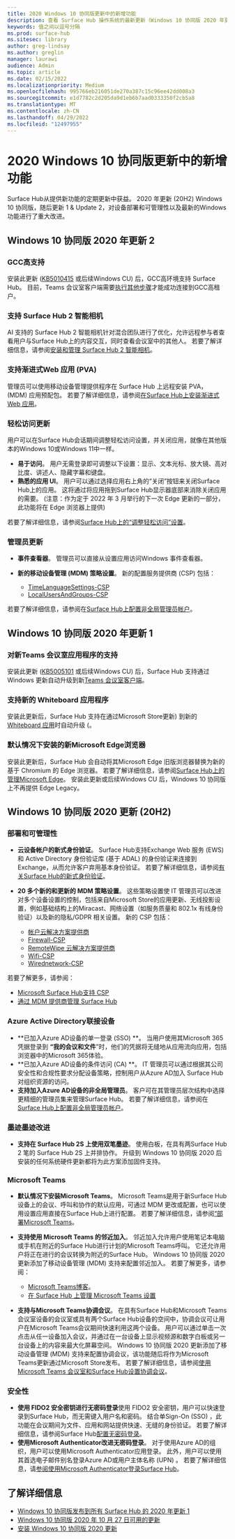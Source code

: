 ```yaml
---
title: 2020 Windows 10 协同版更新中的新增功能
description: 查看 Surface Hub 操作系统的最新更新（Windows 10 协同版 2020 年更新）中的新增功能。
keywords: 值之间以逗号分隔
ms.prod: surface-hub
ms.sitesec: library
author: greg-lindsay
ms.author: greglin
manager: laurawi
audience: Admin
ms.topic: article
ms.date: 02/15/2022
ms.localizationpriority: Medium
ms.openlocfilehash: 995766eb216051de270a387c15c96ee42dd008a3
ms.sourcegitcommit: e1d7782c2d205da9d1eb6b7aad0333350f2cb5a8
ms.translationtype: MT
ms.contentlocale: zh-CN
ms.lasthandoff: 04/29/2022
ms.locfileid: "12497955"
---
```

# <a name="whats-new-in-windows-10-team-2020-updates"></a>2020 Windows 10 协同版更新中的新增功能

Surface Hub从提供新功能的定期更新中获益。 2020 年更新 (20H2) Windows 10 协同版，随后更新 1 & Update 2，对设备部署和可管理性以及最新的Windows功能进行了重大改进。

## <a name="windows-10-team-2020-update-2"></a>Windows 10 协同版 2020 年更新 2 

### <a name="gcc-high-support"></a>GCC高支持

安装此更新 ([KB5010415](https://support.microsoft.com/help/5010415) 或后续Windows CU) 后，GCC高环境支持 Surface Hub。 目前，Teams 会议室客户端需要[执行其他步骤](surface-hub-teams-rooms.md#support-for-teams-rooms-in-government-community-cloud-high-gcc-h)才能成功连接到GCC高租户。

### <a name="support-for-surface-hub-2-smart-camera"></a>支持 Surface Hub 2 智能相机

AI 支持的 Surface Hub 2 智能相机针对混合团队进行了优化，允许远程参与者查看用户与Surface Hub上的内容交互，同时查看会议室中的其他人。  若要了解详细信息，请参阅[安装和管理 Surface Hub 2 智能相机](surface-hub-2-smart-camera.md)。 

### <a name="support-for-progressive-web-apps-pwas"></a>支持渐进式Web 应用 (PVA) 

管理员可以使用移动设备管理提供程序在 Surface Hub 上远程安装 PVA， (MDM) 应用预配包。 若要了解详细信息，请参阅[在Surface Hub上安装渐进式Web 应用](install-pwa-surface-hub.md)。 

### <a name="ease-of-access-updates"></a>轻松访问更新

用户可以在Surface Hub会话期间调整轻松访问设置，并关闭应用，就像在其他版本的Windows 10或Windows 11中一样。 

- **易于访问**。 用户无需登录即可调整以下设置：显示、文本光标、放大镜、高对比度、讲述人、隐藏字幕和键盘。 
- **熟悉的应用 UI**。 用户可以通过选择应用右上角的“关闭”按钮来关闭Surface Hub上的应用。 这将通过将应用拖到Surface Hub显示器底部来消除关闭应用的需要。  (注意：作为定于 2022 年 3 月举行的下一次 Edge 更新的一部分，此功能将在 Edge 浏览器上提供)  

若要了解详细信息，请参阅[Surface Hub上的“调整轻松访问”设置](accessibility-surface-hub.md)。

### <a name="administrator-updates"></a>管理员更新

- **事件查看器**。 管理员可以直接从设置应用访问Windows 事件查看器。 
- **新的移动设备管理 (MDM) 策略设置**。 新的配置服务提供商 (CSP) 包括：

  - [TimeLanguageSettings-CSP](/windows/client-management/mdm/policy-csp-timelanguagesettings)
  - [LocalUsersAndGroups-CSP](/windows/client-management/mdm/policy-csp-localusersandgroups) 

若要了解详细信息，请参阅在[Surface Hub上配置非全局管理员帐户](surface-hub-2s-nonglobal-admin.md)。


## <a name="windows-10-team-2020-update-1"></a>Windows 10 协同版 2020 年更新 1

### <a name="support-for-new-teams-rooms-application"></a>对新Teams 会议室应用程序的支持

安装此更新 ([KB5005101](https://support.microsoft.com/help/5005101) 或后续Windows CU) 后，Surface Hub 支持通过Windows 更新自动升级到新[Teams 会议室客户端](surface-hub-teams-rooms.md)。

### <a name="support-for-new-whiteboard-application"></a>支持新的 Whiteboard 应用程序

安装此更新后，Surface Hub 支持在通过Microsoft Store更新) 到新的 [Whiteboard 应用](https://techcommunity.microsoft.com/t5/surface-it-pro-blog/unified-whiteboard-experience-coming-to-surface-hub/ba-p/3145226)时自动升级 (。

### <a name="new-microsoft-edge-browser-installed-by-default"></a>默认情况下安装的新Microsoft Edge浏览器

安装此更新后，Surface Hub 会自动将其Microsoft Edge 旧版浏览器替换为新的基于 Chromium 的 Edge 浏览器。  若要了解详细信息，请参阅[Surface Hub上的管理Microsoft Edge](surface-hub-install-chromium-edge.md)。 安装此更新或后续Windows CU 后，Windows 10 协同版上不再提供 Edge Legacy。


## <a name="windows-10-team-2020-update-20h2"></a>Windows 10 协同版 2020 更新 (20H2)

### <a name="deployment-and-manageability"></a>部署和可管理性

- **云设备帐户的新式身份验证**。 Surface Hub支持Exchange Web 服务 (EWS) 和 Active Directory 身份验证库 (基于 ADAL) 的身份验证来连接到Exchange，从而允许客户弃用基本身份验证。 若要了解详细信息，请参阅[有关Surface Hub的新式身份验证](surface-hub-modern-auth.md)。
- **20 多个新的和更新的 MDM 策略设置**。  这些策略设置使 IT 管理员可以改进对多个设备设置的控制，包括来自Microsoft Store的应用更新、无线投影设置，例如基础结构上的Miracast、网络设置（如服务质量和 802.1x 有线身份验证）以及新的隐私/GDPR 相关设置。 新的 CSP 包括：

  - [帐户云解决方案提供商](/windows/client-management/mdm/accounts-csp)
  - [Firewall-CSP](/windows/client-management/mdm/firewall-csp)
  - [RemoteWipe 云解决方案提供商](/windows/client-management/mdm/remotewipe-csp)
  - [Wifi-CSP](/windows/client-management/mdm/wifi-csp)
  - [Wirednetwork-CSP](/windows/client-management/mdm/wirednetwork-csp)

若要了解更多，请参阅：

- [Microsoft Surface Hub支持 CSP](/windows/client-management/mdm/configuration-service-provider-reference#surfacehubcspsupport)
- [通过 MDM 提供商管理 Surface Hub](manage-settings-with-mdm-for-surface-hub.md)

### <a name="azure-active-directory-joined-devices"></a>Azure Active Directory联接设备

- **已加入Azure AD设备的单一登录 (SSO) **。 当用户使用其Microsoft 365凭据登录到 **“我的会议和文件**”时，他们的凭据将无缝地从应用流向应用，包括浏览器中的Microsoft 365体验。
- **已加入Azure AD设备的条件访问 (CA) **。 IT 管理员可以通过根据其公司安全性和合规性要求分配设备策略，控制用户从Azure AD加入 Surface Hub 对组织资源的访问。
- **支持加入Azure AD设备的非全局管理员**。 客户可在其管理员层次结构中选择更精细的管理员集来管理Surface Hub。 若要了解详细信息，请参阅在[Surface Hub上配置非全局管理员帐户](surface-hub-2s-nonglobal-admin.md)。

### <a name="inking-improvements"></a>墨迹墨迹改进

- **支持在 Surface Hub 2S 上使用双笔墨迹**。  使用白板，在具有两Surface Hub 2 笔的 Surface Hub 2S 上并排协作。 升级到 Windows 10 协同版 2020 后安装的任何系统硬件更新都将为此方案添加固件支持。

### <a name="microsoft-teams"></a>Microsoft Teams  

- **默认情况下安装Microsoft Teams**。 Microsoft Teams是用于新Surface Hub设备上的会议、呼叫和协作的默认应用，可通过 MDM 更改或配置，也可以使用设置应用直接在Surface Hub上进行配置。 若要了解详细信息，请参阅[“部署Microsoft Teams](/MicrosoftTeams/teams-surface-hub)。
- **支持使用 Microsoft Teams 的邻近加入**。  邻近加入允许用户使用笔记本电脑或手机在附近的Surface Hub进行计划的Microsoft Teams呼叫。  它还允许用户将正在进行的会议转换为附近的Surface Hub。 Windows 10 协同版 2020 更新添加了移动设备管理 (MDM) 支持来配置邻近加入。 若要了解更多，请参阅：

  - [Microsoft Teams博客](https://techcommunity.microsoft.com/t5/microsoft-teams-blog/microsoft-teams-devices-for-shared-spaces-july-and-august-update/ba-p/1604833)。
  - [在 Surface Hub 上管理 Microsoft Teams 设置](/MicrosoftTeams/rooms/surface-hub-manage-config)

- **支持与Microsoft Teams协调会议**。 在具有Surface Hub和Microsoft Teams会议室设备的会议室或具有两个Surface Hub设备的空间中，协调会议可让用户在Microsoft Teams会议期间快速利用这两个设备。 用户可以通过单击一次点击从任一设备加入会议，并通过在一台设备上显示视频源和数字白板或另一台设备上的内容来最大化屏幕空间。 Windows 10 协同版 2020 更新添加了移动设备管理 (MDM) 支持来配置协调会议，该功能随后将作为Microsoft Teams更新通过Microsoft Store发布。 若要了解详细信息，请参阅[使用Microsoft Teams 会议室和Surface Hub设置协调会议](/MicrosoftTeams/rooms/coordinated-meetings)。

### <a name="security"></a>安全性

- **使用 FIDO2 安全密钥进行无密码登录**使用 FIDO2 安全密钥，用户可以快速登录到Surface Hub，而无需键入用户名和密码。 结合单Sign-On (SSO) ，此功能在会议期间为文件、应用和网站提供快速、无缝的身份验证。 若要了解详细信息，请参阅Surface Hub[配置无密码登录](surface-hub-2s-phone-authenticate.md)。
- **使用Microsoft Authenticator改进无密码登录**。  对于使用Azure AD的组织，用户可以使用Microsoft Authenticator应用登录。 此外，用户可以使用其首选电子邮件别名登录Azure AD或用户主体名称 (UPN) 。 若要了解详细信息，请[参阅使用Microsoft Authenticator登录Surface Hub](surface-hub-authenticator-app.md)。

## <a name="learn-more"></a>了解详细信息

- [Windows 10 协同版发布到所有 Surface Hub 的 2020 年更新 1](https://techcommunity.microsoft.com/t5/surface-it-pro-blog/windows-10-team-2020-update-1-released-to-all-surface-hubs/ba-p/2653503)
- [Windows 10 协同版 2020 年 10 月 27 日可用的更新](https://techcommunity.microsoft.com/t5/surface-it-pro-blog/surface-hub-windows-10-team-2020-update-available-october-27/ba-p/1810739)
- [安装 Windows 10 协同版 2020 更新](surface-hub-2020-update.md)
